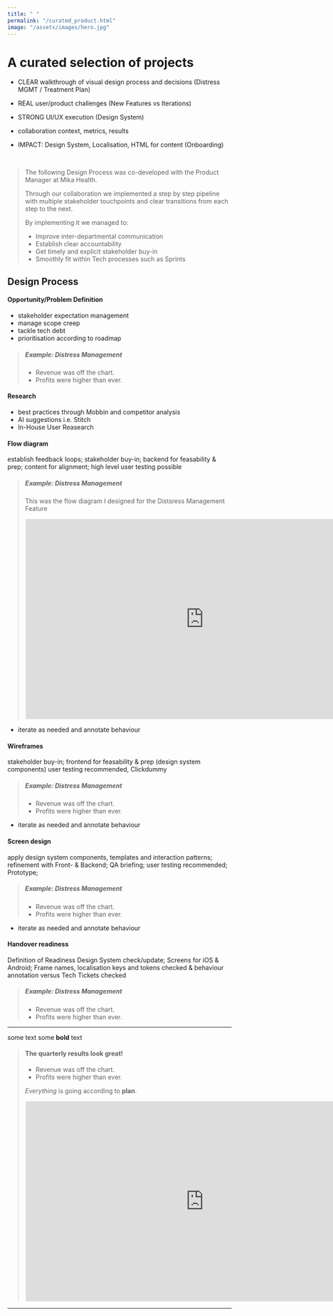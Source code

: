 ```yaml
---
title: " "
permalink: "/curated_product.html"
image: "/assets/images/hero.jpg"
---
```


# A curated selection of projects

* CLEAR walkthrough of visual design process and decisions (Distress MGMT / Treatment Plan)

* REAL user/product challenges (New Features vs Iterations)

* STRONG UI/UX execution (Design System)

* collaboration context, metrics, results

* IMPACT: Design System, Localisation, HTML for content (Onboarding)

<br>

> The following Design Process was co-developed with the Product Manager at Mika Health. 
>
>Through our collaboration we implemented a step by step pipeline with multiple stakeholder touchpoints and clear transitions from each step to the next. 
> 
> By implementing it we managed to:
> * Improve inter-departmental communication
> * Establish clear accountability
> * Get timely and explicit stakeholder buy-in
> * Smoothly fit within Tech processes such as Sprints

## Design Process

#### Opportunity/Problem Definition 
* stakeholder expectation management
* manage scope creep
* tackle tech debt
* prioritisation according to roadmap

> ##### Example: Distress Management
>
> - Revenue was off the chart.
> - Profits were higher than ever.
>

#### Research
* best practices through Mobbin and competitor analysis
* AI suggestions i.e. Stitch
* In-House User Reasearch

#### Flow diagram
establish feedback loops; stakeholder buy-in; backend for feasability & prep; content for alignment; high level user testing possible

> ##### Example: Distress Management
> This was the flow diagram I designed for the Distsress Management Feature
> <iframe style="border: 1px solid white;" width="800" height="450" src="https://embed.figma.com/design/1SwD7u5Mi3GX01KsSlSvRF/____Curated?node-id=10-6593&embed-host=share" allowfullscreen></iframe>

* iterate as needed and annotate behaviour

#### Wireframes
stakeholder buy-in; frontend for feasability & prep (design system components)
user testing recommended, Clickdummy

> ##### Example: Distress Management
>
> - Revenue was off the chart.
> - Profits were higher than ever.
>

* iterate as needed and annotate behaviour

#### Screen design
apply design system components, templates and interaction patterns; refinement with Front- & Backend; QA briefing; user testing recommended; Prototype;

> ##### Example: Distress Management
>
> - Revenue was off the chart.
> - Profits were higher than ever.
>

* iterate as needed and annotate behaviour

#### Handover readiness
Definition of Readiness
Design System check/update; Screens for iOS & Android; Frame names, localisation keys and tokens checked & behaviour annotation versus Tech Tickets checked

> ##### Example: Distress Management
>
> - Revenue was off the chart.
> - Profits were higher than ever.
>

---

some text some **bold** text

> #### The quarterly results look great!
>
> - Revenue was off the chart.
> - Profits were higher than ever.
>
>  *Everything* is going according to **plan**.
> <br>
> <iframe style="border: 1px solid white;" width="800" height="450" src="https://embed.figma.com/design/1SwD7u5Mi3GX01KsSlSvRF/____Curated?node-id=10-6593&embed-host=share" allowfullscreen></iframe>

---